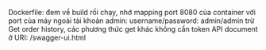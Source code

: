 Dockerfile: đem về build rồi chạy, nhớ mapping port 8080 của container với port của máy ngoài
tài khoản admin: username/password: admin/admin
trừ Get order history, các phương thức get khác không cần token
API document ở URI: /swagger-ui.html
